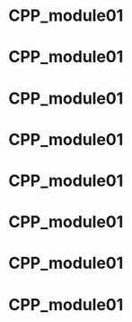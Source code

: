 # CPP_module01
# CPP_module01
# CPP_module01
# CPP_module01
# CPP_module01
# CPP_module01
# CPP_module01
# CPP_module01
